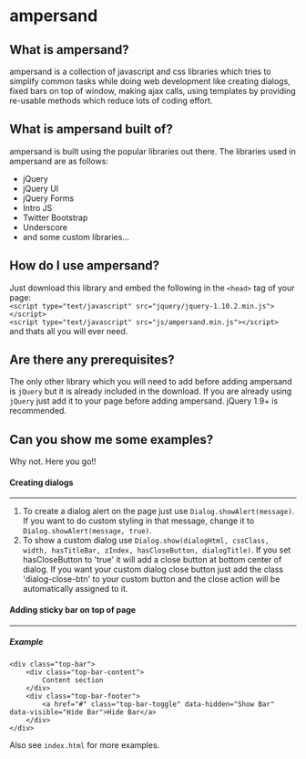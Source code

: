 ampersand
=========

What is ampersand?
------------------
ampersand is a collection of javascript and css libraries which tries to simplify common tasks while doing web development like creating dialogs, 
fixed bars on top of window, making ajax calls, using templates by providing re-usable methods which reduce lots of coding effort.

What is ampersand built of?
---------------------------
ampersand is built using the popular libraries out there. The libraries used in ampersand are as follows:
* jQuery
* jQuery UI
* jQuery Forms
* Intro JS
* Twitter Bootstrap
* Underscore
* and some custom libraries...

How do I use ampersand?
-----------------------
Just download this library and embed the following in the `<head>` tag of your page:  
	`<script type="text/javascript" src="jquery/jquery-1.10.2.min.js"></script>`  
	`<script type="text/javascript" src="js/ampersand.min.js"></script>`  
and thats all you will ever need.

Are there any prerequisites?
---------------------------------------------------
The only other library which you will need to add before adding ampersand is `jQuery` but it is already included in the download. 
If you are already using `jQuery` just add it to your page before adding ampersand. jQuery 1.9+ is recommended. 

Can you show me some examples?
------------------------------
Why not. Here you go!!

#### Creating dialogs ####
-----
1. To create a dialog alert on the page just use `Dialog.showAlert(message)`. 
If you want to do custom styling in that message, change it to `Dialog.showAlert(message, true)`.
2. To show a custom dialog use `Dialog.show(dialogHtml, cssClass, width, hasTitleBar, zIndex, hasCloseButton, dialogTitle)`.
If you set hasCloseButton to 'true' it will add a close button at bottom center of dialog. If you want your custom dialog close button
just add the class 'dialog-close-btn' to your custom button and the close action will be automatically assigned to it.

#### Adding sticky bar on top of page ####
-----
##### Example #####
	<div class="top-bar">
	    <div class="top-bar-content">
	        Content section
	    </div>
	    <div class="top-bar-footer">
	        <a href="#" class="top-bar-toggle" data-hidden="Show Bar" data-visible="Hide Bar">Hide Bar</a>
	    </div>
	</div>
  
Also see `index.html` for more examples.